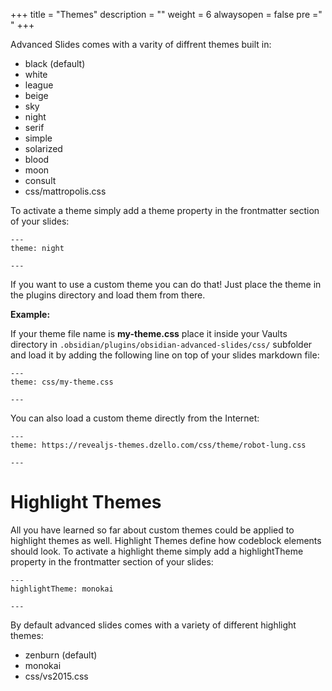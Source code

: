 +++
title = "Themes"
description = ""
weight = 6
alwaysopen = false
pre ="<i class='fa fa-paint-brush' ></i> "
+++

Advanced Slides comes with a varity of diffrent themes built in:

- black (default)
- white
- league
- beige
- sky
- night
- serif
- simple
- solarized
- blood
- moon
- consult
- css/mattropolis.css

To activate a theme simply add a theme property in the frontmatter section of your slides:

	---
	theme: night

	---

If you want to use a custom theme you can do that! Just place the theme in the plugins directory and load them from there.

**Example:** 

If your theme file name is **my-theme.css** place it inside your Vaults directory in  `.obsidian/plugins/obsidian-advanced-slides/css/` subfolder and load it by adding the following line on top of your slides markdown file: 

	---
	theme: css/my-theme.css

	---

You can also load a custom theme directly from the Internet:

	---
	theme: https://revealjs-themes.dzello.com/css/theme/robot-lung.css

	---

# Highlight Themes

All you have learned so far about custom themes could be applied to highlight themes as well. Highlight Themes define how codeblock elements should look. To activate a highlight theme simply add a highlightTheme property in the frontmatter section of your slides:

	---
	highlightTheme: monokai

	---

By default advanced slides comes with a variety of different highlight themes:

- zenburn (default)
- monokai
- css/vs2015.css
